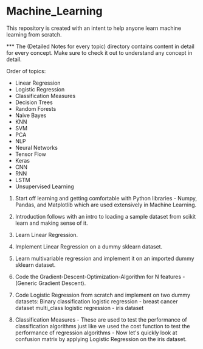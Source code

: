 # Machine_Learning
This repository is created with an intent to help anyone learn machine learning from scratch.

*** The (Detailed Notes for every topic) directory contains content in detail for every concept. Make sure to check it out to understand any concept in detail.

Order of topics:
- Linear Regression
- Logistic Regression
- Classification Measures
- Decision Trees
- Random Forests
- Naive Bayes
- KNN
- SVM
- PCA
- NLP
- Neural Networks
- Tensor Flow
- Keras
- CNN
- RNN
- LSTM
- Unsupervised Learning



1. Start off learning and getting comfortable with Python libraries - Numpy, Pandas, and Matplotlib which are used extensively in Machine Learning.

2. Introduction follows with an intro to loading a sample dataset from scikit learn and making sense of it.

3. Learn Linear Regression.

4. Implement Linear Regression on a dummy sklearn dataset.

5. Learn multivariable regression and implement it on an imported dummy sklearn dataset.

6. Code the Gradient-Descent-Optimization-Algorithm for N features - (Generic Gradient Descent).

7. Code Logistic Regression from scratch and implement on two dummy datasets:
    Binary classification logistic regression - breast cancer dataset
    multi_class logistic regression - iris dataset
    
8. Classification Measures - These are used to test the performance of classification algorithms just like we used the cost function to test the performance of regression algorithms - Now let's quickly look at confusion matrix by applying Logistic Regression on the iris dataset.
